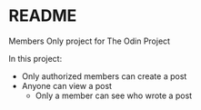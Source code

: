 # README

Members Only project for The Odin Project

In this project:
* Only authorized members can create a post
* Anyone can view a post
  * Only a member can see who wrote a post